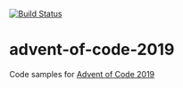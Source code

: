 [![Build Status](https://img.shields.io/endpoint.svg?url=https%3A%2F%2Factions-badge.atrox.dev%2Fmarshallmcdonnell%2Fadvent-of-code-2019%2Fbadge%3Fref%3Dmaster&style=flat)](https://actions-badge.atrox.dev/marshallmcdonnell/advent-of-code-2019/goto?ref=master)

# advent-of-code-2019

Code samples for [Advent of Code 2019](https://adventofcode.com/)
